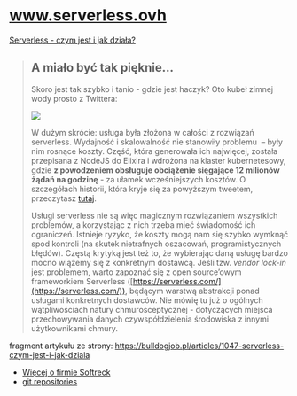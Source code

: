 # www.serverless.ovh

[Serverless - czym jest i jak działa?](https://bulldogjob.pl/articles/1047-serverless-czym-jest-i-jak-dziala)

> ## A miało być tak pięknie...
> 
> Skoro jest tak szybko i tanio - gdzie jest haczyk? Oto kubeł zimnej wody prosto z Twittera:  
>   
> 
> ![](https://cdn.bulldogjob.com/system/photos/files/000/003/538/original/serverless_2.png)
> 
>   
> W dużym skrócie: usługa była złożona w całości z rozwiązań serverless. Wydajność i skalowalność nie stanowiły problemu  – były nim rosnące koszty. Część, która generowała ich najwięcej, została przepisana z NodeJS do Elixira i wdrożona na klaster kubernetesowy, gdzie **z powodzeniem obsługuje obciążenie sięgające 12 milionów żądań na godzinę** - za ułamek wcześniejszych kosztów. O szczegółach historii, która kryje się za powyższym tweetem, przeczytasz [tutaj](https://medium.com/coryodaniel/from-erverless-to-elixir-48752db4d7bc).
> 
> Usługi serverless nie są więc magicznym rozwiązaniem wszystkich problemów, a korzystając z nich trzeba mieć świadomość ich ograniczeń. Istnieje ryzyko, że koszty mogą nam się szybko wymknąć spod kontroli (na skutek nietrafnych oszacowań, programistycznych błędów). Częstą krytyką jest też to, że wybierając daną usługę bardzo mocno wiążemy się z konkretnym dostawcą. Jeśli tzw. _vendor lock-in_ jest problemem, warto zapoznać się z open source’owym frameworkiem Serverless ([https://serverless.com/](https://serverless.com/)), będącym warstwą abstrakcji ponad usługami konkretnych dostawców. Nie mówię tu już o ogólnych wątpliwościach natury chmurosceptycznej - dotyczących miejsca przechowywania danych czywspółdzielenia środowiska z innymi użytkownikami chmury.

fragment artykułu ze strony:
https://bulldogjob.pl/articles/1047-serverless-czym-jest-i-jak-dziala


+ [Więcej o firmie Softreck](http://git.softreck.com/)
+ [git repositories](https://softreck.com/)
